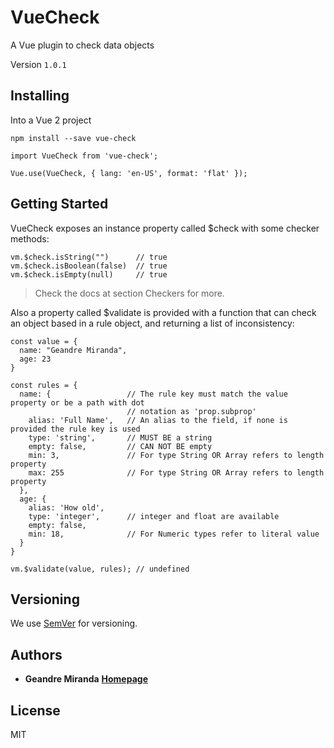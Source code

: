 # VueCheck

A Vue plugin to check data objects

Version `1.0.1`

## Installing

Into a Vue 2 project

```
npm install --save vue-check
```

```
import VueCheck from 'vue-check';

Vue.use(VueCheck, { lang: 'en-US', format: 'flat' });
```

## Getting Started

VueCheck exposes an instance property called $check with some checker methods:

```
vm.$check.isString("")      // true
vm.$check.isBoolean(false)  // true
vm.$check.isEmpty(null)     // true
```

> Check the docs at section Checkers for more.

Also a property called $validate is provided with a function that can check an object based in a
rule object, and returning a list of inconsistency:

```
const value = {
  name: "Geandre Miranda",
  age: 23
}

const rules = {
  name: {                 // The rule key must match the value property or be a path with dot
                          // notation as 'prop.subprop'
    alias: 'Full Name',   // An alias to the field, if none is provided the rule key is used
    type: 'string',       // MUST BE a string
    empty: false,         // CAN NOT BE empty
    min: 3,               // For type String OR Array refers to length property
    max: 255              // For type String OR Array refers to length property
  },
  age: {
    alias: 'How old',
    type: 'integer',      // integer and float are available
    empty: false,
    min: 18,              // For Numeric types refer to literal value
  }
}

vm.$validate(value, rules); // undefined
```

## Versioning

We use [SemVer](http://semver.org/) for versioning.

## Authors

- **Geandre Miranda** **[Homepage](http://geandre.github.io)**

## License

MIT
